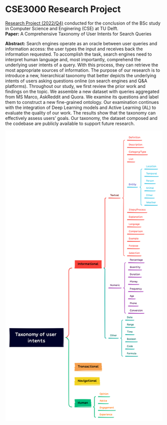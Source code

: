 # CSE3000 Research Project

[Research Project (2022/Q4)]([https://www.genome.gov/](https://github.com/TU-Delft-CSE/Research-Project)) conducted for the conclusion of the BSc study in Computer Science and Enginering (CSE) at TU Delft. <br /> 
**Paper:** A Comprehensive Taxonomy of User Intents for Search Queries

**Abstract:** Search engines operate as an oracle between user queries and information access: the user types the input and receives back the information requested.
To accomplish the task, search engines need to interpret human language and, most importantly, comprehend the underlying user intents of a query.
With this process, they can retrieve the most appropriate sources of information. The purpose of our research is to introduce a new, hierarchical taxonomy that better depicts the underlying intents of users asking questions online (on search engines and Q&A platforms). Throughout our study, we first review the prior work and 
findings on the topic. We assemble a new dataset with queries aggregated from MS Marco, AskReddit and Quora. We examine its questions and label them to construct a new fine-grained ontology. Our examination continues with the integration of Deep Learning models and Active Learning (AL) to evaluate the quality of our work. The results show that the taxonomy can effectively assess users’ goals. Our taxonomy, the dataset composed and the codebase are publicly available to support future research.

![Taxonomy of user intents](https://github.com/jasminediaconu/CSE3000-ResearchProject/blob/main/Taxonomy%20of%20user%20intents.png?raw=true)


